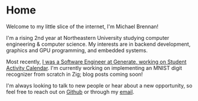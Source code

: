 # Home

Welcome to my little slice of the internet, I'm Michael Brennan!

I'm a rising 2nd year at Northeastern University studying computer engineering & computer science. My interests are in backend development, graphics and GPU programming, and embedded systems.

Most recently, [I was a Software Engineer at Generate, working on Student Activity Calendar](https://github.com/GenerateNU/sac). I'm currently working on implementing an MNIST digit recognizer from scratch in Zig; blog posts coming soon!

I'm always looking to talk to new people or hear about a new opportunity, so feel free to reach out on [Github](https://github.com/michael-brennan2005) or through my [email](mailto:contact@tech0tron.net).
